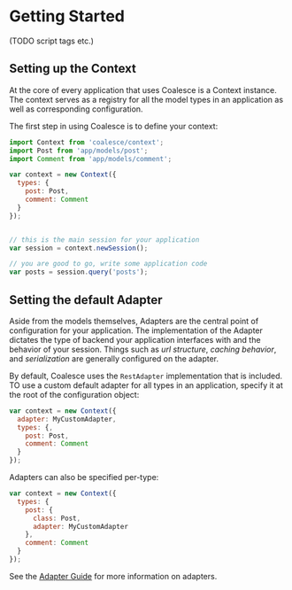 # Getting Started

(TODO script tags etc.)

## Setting up the Context

At the core of every application that uses Coalesce is a Context instance. The context serves as a registry for all the model types in an application as well as corresponding configuration.

The first step in using Coalesce is to define your context:


```javascript
import Context from 'coalesce/context';
import Post from 'app/models/post';
import Comment from 'app/models/comment';

var context = new Context({
  types: {
    post: Post,
    comment: Comment
  }
});


// this is the main session for your application
var session = context.newSession();

// you are good to go, write some application code
var posts = session.query('posts');
```

## Setting the default Adapter

Aside from the models themselves, Adapters are the central point of configuration for your application. The implementation of the Adapter dictates the type of backend your application interfaces with and the behavior of your session. Things such as *url structure*, *caching behavior*, and *serialization* are generally configured on the adapter.

By default, Coalesce uses the `RestAdapter` implementation that is included. TO use a custom default adapter for all types in an application, specify it at the root of the configuration object:

```javascript
var context = new Context({
  adapter: MyCustomAdapter,
  types: {,
    post: Post,
    comment: Comment
  }
});
```

Adapters can also be specified per-type:

```javascript
var context = new Context({
  types: {
    post: {
      class: Post,
      adapter: MyCustomAdapter
    },
    comment: Comment
  }
});
```

See the [Adapter Guide](#) for more information on adapters.
